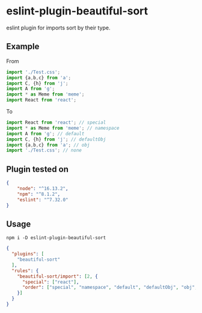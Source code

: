 # eslint-plugin-beautiful-sort

eslint plugin for imports sort by their type.

## Example

From
```js
import './Test.css';
import {a,b,c} from 'a';
import C, {h} from 'j';
import A from 'g';
import * as Meme from 'meme';
import React from 'react';
```
To
```js
import React from 'react'; // special
import * as Meme from 'meme'; // namespace
import A from 'g'; // default
import C, {h} from 'j'; // defaultObj
import {a,b,c} from 'a'; // obj
import './Test.css'; // none
```

## Plugin tested on 
```json
{
    "node": "^16.13.2",
    "npm": "^8.1.2",
    "eslint": "^7.32.0"
}
```

## Usage

`npm i -D eslint-plugin-beautiful-sort`

```json
{
  "plugins": [
    "beautiful-sort"
  ],
  "rules": {
    "beautiful-sort/import": [2, {
      "special": ["react"], 
      "order": ["special", "namespace", "default", "defaultObj", "obj", "none"]
    }]
  }
}
```
